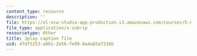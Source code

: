 ```yaml
---
content_type: resource
description: ''
file: https://ol-ocw-studio-app-production.s3.amazonaws.com/courses/5-08j-biological-chemistry-ii-spring-2016/47df5253a0b12e56fe098a4a85a7216b_j8ygU5VT8BQ.srt
file_type: application/x-subrip
resourcetype: Other
title: 3play caption file
uid: 47df5253-a0b1-2e56-fe09-8a4a85a7216b
---
```

